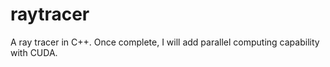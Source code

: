 raytracer
=========

A ray tracer in C++. Once complete, I will add parallel computing capability with CUDA.
